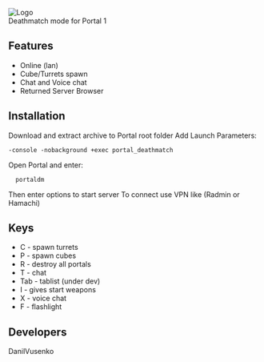 ![Logo](logo.jpg)<br>
Deathmatch mode for Portal 1

## Features
- Online (lan)
- Cube/Turrets spawn
- Chat and Voice chat
- Returned Server Browser

## Installation
Download and extract archive to Portal root folder
Add Launch Parameters:
```Command
-console -nobackground +exec portal_deathmatch 
```
Open Portal and enter:
```Command
  portaldm
```
Then enter options to start server
To connect use VPN like (Radmin or Hamachi)

## Keys 
- C   - spawn turrets
- P   - spawn cubes
- R   - destroy all portals
- T   - chat
- Tab - tablist (under dev)
- I   - gives start weapons
- X   - voice chat
- F   - flashlight

## Developers
DanilVusenko

